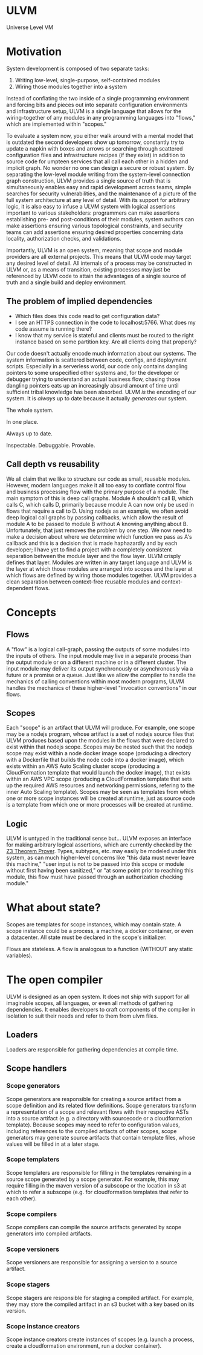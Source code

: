 # ULVM 
Universe Level VM

# Motivation
System development is composed of two separate tasks:

1. Writing low-level, single-purpose, self-contained modules
2. Wiring those modules together into a system

Instead of conflating the two inside of a single programming environment and forcing bits and pieces out into separate configuration environments and infrastructure setup, ULVM is a single language that allows for the wiring-together of any modules in any programming languages into "flows," which are implemented within "scopes."

To evaluate a system now, you either walk around with a mental model that is outdated the second developers show up tomorrow, constantly try to update a napkin with boxes and arrows or searching through scattered configuration files and infrastructure recipes (if they exist) in addition to source code for umpteen services that all call each other in a hidden and implicit graph.  No wonder no one can design a secure or robust system.  By separating the low-level module writing from the system-level connection graph construction, ULVM provides a single source of truth that is simultaneously enables easy and rapid development across teams, simple searches for security vulnerabilities, and the maintenance of a picture of the full system architecture at any level of detail.  With its support for arbitrary logic, it is also easy to infuse a ULVM system with logical assertions important to various stakeholders: programmers can make assertions establishing pre- and post-conditions of their modules, system authors can make assertions ensuring various topological constraints, and security teams can add assertions ensuring desired properties concerning data locality, authorization checks, and validations.

Importantly, ULVM is an open system, meaning that scope and module providers are all external projects.  This means that ULVM code may target any desired level of detail.  All internals of a process may be constructed in ULVM or, as a means of transition, existing processes may just be referenced by ULVM code to attain the advantages of a single source of truth and a single build and deploy environment.

## The problem of implied dependencies

* Which files does this code read to get configuration data?
* I see an HTTPS connection in the code to localhost:5766.  What does my code assume is running there?
* I know that my service is stateful and clients must be routed to the right instance based on some partition key.  Are all clients doing that properly?

Our code doesn't actually encode much information about our systems.  The system information is scattered between code, configs, and deployment scripts.  Especially in a serverless world, our code only contains dangling pointers to some unspecified other systems and, for the developer or debugger trying to understand an actual business flow, chasing those dangling pointers eats up an increasingly absurd amount of time until sufficient tribal knowledge has been absorbed.  ULVM *is* the encoding of our system.  It is *always* up to date because it actually *generates* our system.

The whole system.

In one place.

Always up to date.

Inspectable.  Debuggable.  Provable.

## Call depth vs reusability

We all claim that we like to structure our code as small, reusable modules.  However, modern languages make it all too easy to conflate control flow and business processing flow with the primary purpose of a module.  The main symptom of this is deep call graphs.  Module A shouldn't call B, which calls C, which calls D, primarily because module A can now only be used in flows that require a call to D.  Using nodejs as an example, we often avoid deep logical call graphs by passing callbacks, which allow the result of module A to be passed to module B without A knowing anything about B.  Unfortunately, that just removes the problem by one step.  We now need to make a decision about where we determine which function we pass as A's callback and this is a decision that is made haphazardly and by each developer; I have yet to find a project with a completely consistent separation between the module layer and the flow layer.  ULVM crisply defines that layer.  Modules are written in any target language and ULVM is the layer at which those modules are arranged into scopes and the layer at which flows are defined by wiring those modules together.  ULVM provides a clean separation between context-free reusable modules and context-dependent flows.

# Concepts

## Flows
A "flow" is a logical call-graph, passing the outputs of some modules into the inputs of others.  The input module may live in a separate process than the output module or on a different machine or in a different cluster.  The input module may deliver its output synchronously or asynchronously via a future or a promise or a queue.  Just like we allow the compiler to handle the mechanics of calling conventions within most modern programs, ULVM handles the mechanics of these higher-level "invocation conventions" in our flows.

## Scopes
Each "scope" is an artifact that ULVM will produce.  For example, one scope may be a nodejs program, whose artifact is a set of nodejs source files that ULVM produces based upon the modules in the flows that were declared to exist within that nodejs scope.  Scopes may be nested such that the nodejs scope may exist within a node docker image scope (producing a directory with a Dockerfile that builds the node code into a docker image), which exists within an AWS Auto Scaling cluster scope (producing a CloudFormation template that would launch the docker image), that exists within an AWS VPC scope (producing a CloudFormation template that sets up the required AWS resources and networking permissions, refering to the inner Auto Scaling template).  Scopes may be seen as templates from which one or more scope instances will be created at runtime, just as source code is a template from which one or more processes will be created at runtime.

## Logic
ULVM is untyped in the traditional sense but...  ULVM exposes an interface for making arbitrary logical assertions, which are currently checked by the [Z3 Theorem Prover](https://github.com/Z3Prover/z3).  Types, subtypes, etc. may easily be modeled under this system, as can much higher-level concerns like "this data must never leave this machine," "user input is not to be passed into this scope or module without first having been sanitized," or "at some point prior to reaching this module, this flow must have passed through an authorization checking module."

# What about state?

Scopes are templates for scope instances, which may contain state.  A scope instance could be a process, a machine, a docker container, or even a datacenter.  All state must be declared in the scope's initializer.

Flows are stateless.  A flow is analogous to a function (WITHOUT any static variables).

# The open compiler

ULVM is designed as an open system.  It does not ship with support for all imaginable scopes, all languages, or even all methods of gathering dependencies.  It enables developers to craft components of the compiler in isolation to suit their needs and refer to them from ulvm files.

## Loaders

Loaders are responsible for gathering dependencies at compile time.

## Scope handlers

### Scope generators

Scope generators are responsible for creating a source artifact from a scope definition and its related flow definitions.  Scope generators transform a representation of a scope and relevant flows with their respective ASTs into a source artifact (e.g. a directory with sourcecode or a cloudformation template).  Because scopes may need to refer to configuration values, including references to the compiled artiacts of other scopes, scope generators may generate source artifacts that contain template files, whose values will be filled in at a later stage.

### Scope templaters

Scope templaters are responsible for filling in the templates remaining in a source scope generated by a scope generator.  For example, this may require filling in the maven version of a subscope or the location in s3 at which to refer a subscope (e.g. for cloudformation templates that refer to each other).

### Scope compilers

Scope compilers can compile the source artifacts generated by scope generators into compiled artifacts.

### Scope versioners 

Scope versioners are responsible for assigning a version to a source artifact.

### Scope stagers

Scope stagers are responsible for staging a compiled artifact.  For example, they may store the compiled artifact in an s3 bucket with a key based on its version.

### Scope instance creators

Scope instance creators create instances of scopes (e.g. launch a process, create a cloudformation environment, run a docker container).
